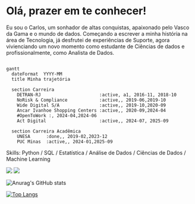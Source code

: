 # Olá, prazer em te conhecer!

Eu sou o Carlos, um sonhador de altas conquistas, apaixonado pelo Vasco da Gama e o mundo de dados. Começando a escrever a minha história na área de Tecnologia, já desfrutei de experiências de Suporte, agora vivienciando um novo momento como estudante de Ciências de dados e profissionalmente, como Analista de Dados.

```mermaid

gantt
  dateFormat  YYYY-MM
  title Minha trajetória

  section Carreira
    DETRAN-RJ                      :active, a1, 2016-11, 2018-10
    NoRisk & Compliance            :active,, 2019-06,2019-10
    Wide Digital S/A               :active,, 2019-10,2020-09
    Ancar Ivanhoe Shopping Centers :active,, 2020-09,2024-04
    #OpenToWork :, 2024-04,2024-06
    Act Digital                    :active,, 2024-07, 2025-09

  section Carreira Acadêmica
    UNESA      :done,, 2019-02,2023-12
    PUC Minas  :active,, 2024-01,2025-09
```
Skills: Python / SQL / Estatística / Análise de Dados / Ciências de Dados / Machine Learning

<div> 
  <a href="https://www.linkedin.com/in/carlos-roberto1/" target="_blank"><img src="https://img.shields.io/badge/-LinkedIn-%230077B5?style=for-the-badge&logo=linkedin&logoColor=white" target="_blank"></a>
  <a href="https://medium.com/@carl0sr_" target="_blank"><img src="https://img.shields.io/badge/Medium-black?style=for-the-badge&logo=medium&logoColor=white" target="_blank"></a>
</div>  
  
  
![Anurag's GitHub stats](https://github-readme-stats.vercel.app/api?username=carlosr-henriques&show_icons=true)  
  
[![Top Langs](https://github-readme-stats.vercel.app/api/top-langs/?username=carlosr-henriques&layout=compact)](https://github.com/anuraghazra/github-readme-stats)
